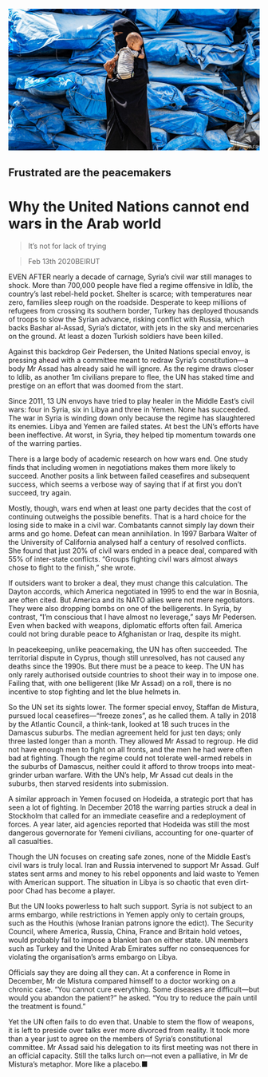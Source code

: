 ![](./images/20200215_MAP001_0.jpg)

## Frustrated are the peacemakers

# Why the United Nations cannot end wars in the Arab world

> It’s not for lack of trying

> Feb 13th 2020BEIRUT

EVEN AFTER nearly a decade of carnage, Syria’s civil war still manages to shock. More than 700,000 people have fled a regime offensive in Idlib, the country’s last rebel-held pocket. Shelter is scarce; with temperatures near zero, families sleep rough on the roadside. Desperate to keep millions of refugees from crossing its southern border, Turkey has deployed thousands of troops to slow the Syrian advance, risking conflict with Russia, which backs Bashar al-Assad, Syria’s dictator, with jets in the sky and mercenaries on the ground. At least a dozen Turkish soldiers have been killed.

Against this backdrop Geir Pedersen, the United Nations special envoy, is pressing ahead with a committee meant to redraw Syria’s constitution—a body Mr Assad has already said he will ignore. As the regime draws closer to Idlib, as another 1m civilians prepare to flee, the UN has staked time and prestige on an effort that was doomed from the start.

Since 2011, 13 UN envoys have tried to play healer in the Middle East’s civil wars: four in Syria, six in Libya and three in Yemen. None has succeeded. The war in Syria is winding down only because the regime has slaughtered its enemies. Libya and Yemen are failed states. At best the UN’s efforts have been ineffective. At worst, in Syria, they helped tip momentum towards one of the warring parties.

There is a large body of academic research on how wars end. One study finds that including women in negotiations makes them more likely to succeed. Another posits a link between failed ceasefires and subsequent success, which seems a verbose way of saying that if at first you don’t succeed, try again.

Mostly, though, wars end when at least one party decides that the cost of continuing outweighs the possible benefits. That is a hard choice for the losing side to make in a civil war. Combatants cannot simply lay down their arms and go home. Defeat can mean annihilation. In 1997 Barbara Walter of the University of California analysed half a century of resolved conflicts. She found that just 20% of civil wars ended in a peace deal, compared with 55% of inter-state conflicts. “Groups fighting civil wars almost always chose to fight to the finish,” she wrote.

If outsiders want to broker a deal, they must change this calculation. The Dayton accords, which America negotiated in 1995 to end the war in Bosnia, are often cited. But America and its NATO allies were not mere negotiators. They were also dropping bombs on one of the belligerents. In Syria, by contrast, “I’m conscious that I have almost no leverage,” says Mr Pedersen. Even when backed with weapons, diplomatic efforts often fail. America could not bring durable peace to Afghanistan or Iraq, despite its might.

In peacekeeping, unlike peacemaking, the UN has often succeeded. The territorial dispute in Cyprus, though still unresolved, has not caused any deaths since the 1990s. But there must be a peace to keep. The UN has only rarely authorised outside countries to shoot their way in to impose one. Failing that, with one belligerent (like Mr Assad) on a roll, there is no incentive to stop fighting and let the blue helmets in.

So the UN set its sights lower. The former special envoy, Staffan de Mistura, pursued local ceasefires—“freeze zones”, as he called them. A tally in 2018 by the Atlantic Council, a think-tank, looked at 18 such truces in the Damascus suburbs. The median agreement held for just ten days; only three lasted longer than a month. They allowed Mr Assad to regroup. He did not have enough men to fight on all fronts, and the men he had were often bad at fighting. Though the regime could not tolerate well-armed rebels in the suburbs of Damascus, neither could it afford to throw troops into meat-grinder urban warfare. With the UN’s help, Mr Assad cut deals in the suburbs, then starved residents into submission.

A similar approach in Yemen focused on Hodeida, a strategic port that has seen a lot of fighting. In December 2018 the warring parties struck a deal in Stockholm that called for an immediate ceasefire and a redeployment of forces. A year later, aid agencies reported that Hodeida was still the most dangerous governorate for Yemeni civilians, accounting for one-quarter of all casualties.

Though the UN focuses on creating safe zones, none of the Middle East’s civil wars is truly local. Iran and Russia intervened to support Mr Assad. Gulf states sent arms and money to his rebel opponents and laid waste to Yemen with American support. The situation in Libya is so chaotic that even dirt-poor Chad has become a player.

But the UN looks powerless to halt such support. Syria is not subject to an arms embargo, while restrictions in Yemen apply only to certain groups, such as the Houthis (whose Iranian patrons ignore the edict). The Security Council, where America, Russia, China, France and Britain hold vetoes, would probably fail to impose a blanket ban on either state. UN members such as Turkey and the United Arab Emirates suffer no consequences for violating the organisation’s arms embargo on Libya.

Officials say they are doing all they can. At a conference in Rome in December, Mr de Mistura compared himself to a doctor working on a chronic case. “You cannot cure everything. Some diseases are difficult—but would you abandon the patient?” he asked. “You try to reduce the pain until the treatment is found.”

Yet the UN often fails to do even that. Unable to stem the flow of weapons, it is left to preside over talks ever more divorced from reality. It took more than a year just to agree on the members of Syria’s constitutional committee. Mr Assad said his delegation to its first meeting was not there in an official capacity. Still the talks lurch on—not even a palliative, in Mr de Mistura’s metaphor. More like a placebo.■
